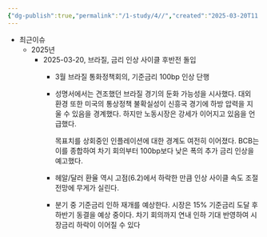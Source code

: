 ```yaml
---
{"dg-publish":true,"permalink":"/1-study/4//","created":"2025-03-20T11:11:50.413+09:00","updated":"2025-06-03T20:07:22.339+09:00"}
---
```



- 최근이슈
	- 2025년
		- 2025-03-20, 브라질, 금리 인상 사이클 후반전 돌입
			- 3월 브라질 통화정책회의, 기준금리 100bp 인상 단행
			- 성명서에서는 견조했던 브라질 경기의 둔화 가능성을 시사했다. 대외 환경 또한 미국의 통상정책 불확실성이 신흥국 경기에 하방 압력을 지울 수 있음을 경계했다. 하지만 노동시장은 강세가 이어지고 있음을 언급했다. 
			  
			  목표치를 상회중인 인플레이션에 대한 경계도 여전히 이어졌다. BCB는 이를 종합하여 차기 회의부터 100bp보다 낮은 폭의 추가 금리 인상을 예고했다.
			- 헤알/달러 환율 역시 고점(6.2)에서 하락한 만큼 인상 사이클 속도 조절 전망에 무게가 실린다.
			- 분기 중 기준금리 인하 재개를 예상한다. 시장은 15% 기준금리 도달 후 하반기 동결을 예상 중이다. 차기 회의까지 연내 인하 기대 반영하여 시장금리 하락이 이어질 수 있다
